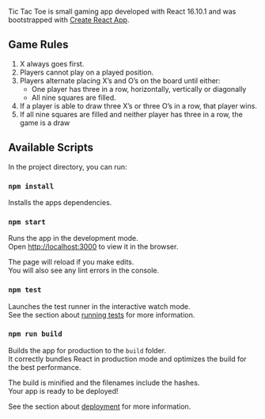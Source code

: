 Tic Tac Toe is small gaming app developed with React 16.10.1 and was bootstrapped with [Create React App](https://github.com/facebook/create-react-app).

## Game Rules

1. X always goes first.
2. Players cannot play on a played position.
3. Players alternate placing X’s and O’s on the board until either:
    - One player has three in a row, horizontally, vertically or diagonally
    - All nine squares are filled.
4. If a player is able to draw three X’s or three O’s in a row, that player wins.
5. If all nine squares are filled and neither player has three in a row, the game is a draw

## Available Scripts

In the project directory, you can run:

### `npm install`

Installs the apps dependencies.

### `npm start`

Runs the app in the development mode.<br>
Open [http://localhost:3000](http://localhost:3000) to view it in the browser.

The page will reload if you make edits.<br>
You will also see any lint errors in the console.

### `npm test`

Launches the test runner in the interactive watch mode.<br>
See the section about [running tests](https://facebook.github.io/create-react-app/docs/running-tests) for more information.

### `npm run build`

Builds the app for production to the `build` folder.<br>
It correctly bundles React in production mode and optimizes the build for the best performance.

The build is minified and the filenames include the hashes.<br>
Your app is ready to be deployed!

See the section about [deployment](https://facebook.github.io/create-react-app/docs/deployment) for more information.